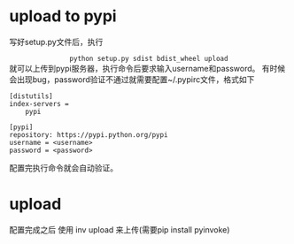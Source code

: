 # upload to pypi
写好setup.py文件后，执行<center>`python setup.py sdist bdist_wheel upload`</center >
就可以上传到pypi服务器，执行命令后要求输入username和password。
有时候会出现bug，password验证不通过就需要配置~/.pypirc文件，格式如下  
```
[distutils]
index-servers =
    pypi
	
[pypi]
repository: https://pypi.python.org/pypi
username = <username>
password = <password>
```
配置完执行命令就会自动验证。


# upload

配置完成之后 使用 inv upload 来上传(需要pip install pyinvoke)
